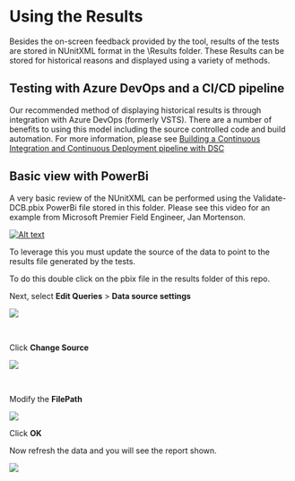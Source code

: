 # Using the Results

Besides the on-screen feedback provided by the tool, results of the tests are stored in NUnitXML format in the \Results folder.  These Results can be stored for historical reasons and displayed using a variety of methods.

## Testing with Azure DevOps and a CI/CD pipeline

Our recommended method of displaying historical results is through integration with Azure DevOps (formerly VSTS).  There are a number of benefits to using this model including the source controlled code and build automation. For more information, please see [Building a Continuous Integration and Continuous Deployment pipeline with DSC](https://docs.microsoft.com/en-us/powershell/dsc/dsccicd)

## Basic view with PowerBi

A very basic review of the NUnitXML can be performed using the Validate-DCB.pbix PowerBi file stored in this folder. Please see this video for an example from Microsoft Premier Field Engineer, Jan Mortenson.

[![Alt text](http://img.youtube.com/vi/FZcrdZM176Y/0.jpg)](https://www.youtube.com/embed/FZcrdZM176Y)

To leverage this you must update the source of the data to point to the results file generated by the tests.

To do this double click on the pbix file in the results folder of this repo.

Next, select ****Edit Queries**** > ****Data source settings****

<img src="../helpers/pics/EditDataSource.png" >

&emsp;

Click ****Change Source****

<img src="../helpers/pics/ChangeSource.png" >

&emsp;

Modify the ****FilePath****

<img src="../helpers/pics/FilePath.png" >

Click ****OK****

Now refresh the data and you will see the report shown.

<img src="../helpers/pics/RefreshData.png" >
